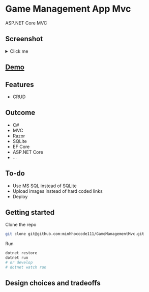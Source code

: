 # Game Management App Mvc

ASP.NET Core MVC

## Screenshot

<details>
    <summary>Click me</summary>
</details>

## [Demo](https://github.com/minhhoccode111)

## Features

- CRUD

## Outcome

- C#
- MVC
- Razor
- SQLite
- EF Core
- ASP.NET Core
- ...

## To-do

- Use MS SQL instead of SQLite
- Upload images instead of hard coded links
- Deploy

## Getting started

Clone the repo

```bash
git clone git@github.com:minhhoccode111/GameManagementMvc.git
```

Run

```bash
dotnet restore
dotnet run
# or develop
# dotnet watch run
```

## Design choices and tradeoffs

<!---->
<!-- - Avoid using a `ICollection<>` field in Models for scalability and use ViewModels to pass needed data to Views instead -->
<!---->
<!-- Example connection between Game and Genre is many-to-many -->
<!---->
<!-- ```csharp -->
<!-- // Bad -->
<!-- public class Game -->
<!-- { -->
<!--     // ... fields -->
<!-- } -->
<!-- public class Genre -->
<!-- { -->
<!--     // ... fields -->
<!--     public ICollection<Game>? Games {get; set;} -->
<!-- } -->
<!-- // Good: Because the likelihood that a Game Model has infinite genres is low -->
<!-- public class Game -->
<!-- { -->
<!--     // ... fields -->
<!--     public ICollection<Genre>? Genres {get; set;} -->
<!-- } -->
<!-- public class Genre -->
<!-- { -->
<!--     // ... fields -->
<!-- } -->
<!-- ``` -->
<!---->
<!-- Similarly, connection between Company and Game is one-to-many -->
<!---->
<!-- ```csharp -->
<!-- // Bad -->
<!-- public class Game -->
<!-- { -->
<!--     // ... fields -->
<!-- } -->
<!-- public class Company -->
<!-- { -->
<!--     // ... fields -->
<!--     public ICollection<Game>? Games {get; set;} -->
<!-- } -->
<!-- // Good -->
<!-- public class Game -->
<!-- { -->
<!--     // ... fields -->
<!--     public Company Company {get; set;} -->
<!-- } -->
<!-- public class Company -->
<!-- { -->
<!--     // ... fields -->
<!-- } -->
<!-- ``` -->
